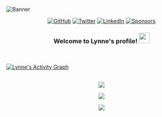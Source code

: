 ![Banner](https://user-images.githubusercontent.com/63019595/142769636-cf6d83bc-14a3-42c0-b21f-a835baaca64c.png)

<p align="center">
	<a href="https://github.com/lynnemunini"><img src="https://img.shields.io/github/followers/lynnemunini.svg?label=GitHub&style=social" alt="GitHub"></a>
	<a href="https://twitter.com/LynneMunini"><img src="https://img.shields.io/twitter/follow/LynneMunini?label=Twitter&style=social" alt="Twitter"></a>
	<a href="https://www.linkedin.com/in/lynne-munini-431571195/"><img src="https://img.shields.io/badge/LinkedIn--_.svg?style=social&logo=linkedin" alt="LinkedIn"></a>
	<a href="https://github.com/sponsors/lynnemunini"><img src="https://img.shields.io/badge/Sponsors--_.svg?style=social&logo=github&logoColor=EA4AAA" alt="Sponsors"></a>
</p>

<h3 align="center">
  Welcome to Lynne's profile!
  <img src="https://media.giphy.com/media/hvRJCLFzcasrR4ia7z/giphy.gif" width="28">
</h3>

 <br><br>
<a href="https://github.com/Finyasy/github-readme-activity-graph"><img alt="Lynne's Activity Graph" src="https://activity-graph.herokuapp.com/graph?username=lynnemunini&bg_color=1F222E&color=F8D866&line=D9E650&point=FFFFFF&hide_border=true" /></a>
<br><br>

<!-- <a href="https://github.com/lynnemunini/github-readme-stats">
  <img align="center" src="https://github-readme-stats.vercel.app/api?username=lynnemunini&show_icons=true&hide=contribs,prs&theme=highcontrast" />
</a> -->
<p align="center">            
<a href="https://github.com/lynnemunini/github-readme-stats">
  <img align="center" src="https://github-readme-streak-stats.herokuapp.com/?user=lynnemunini&theme=highcontrast" />
</a>
</p>

<p align="center">
<a href="https://github.com/lynnemunini/github-readme-stats">
  <img align="center" src="https://github-readme-stats.vercel.app/api/wakatime?username=LynneMunini&theme=highcontrast&show_icons=true&v2" />
</a>
</p>


<!-- <a href="https://github.com/lynnemunini/github-readme-stats">
  <img align="center" src="https://github-readme-stats.vercel.app/api/top-langs/?username=lynnemunini&theme=highcontrast&layout=compact" />
</a> -->
<!-- <br><br> -->
<p align="center">
<a href="https://git.io/streak-stats">
  <img align="center" src="https://spotify-recently-played-readme.vercel.app/api?user=cw44vx1muv0czb8zgjp36dccb" />
</a>
</p>
